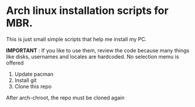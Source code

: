 # Arch linux installation scripts for MBR.

This is just small simple scripts that help me install my PC.

**IMPORTANT** : If you like to use them, review the code because many things like disks, usernames and locales are hardcoded. No selection memu is offered

1. Update pacman
2. Install git
3. Clone this repo

After arch-chroot, the repo must be cloned again
